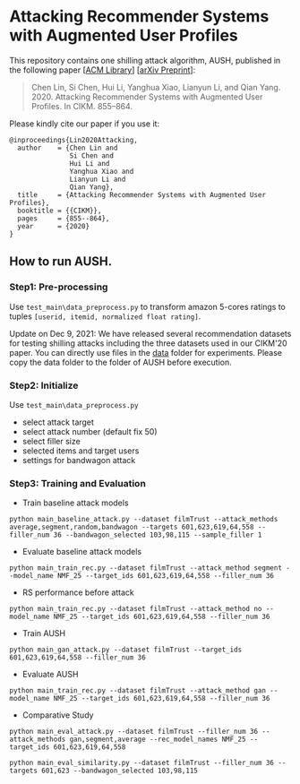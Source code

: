 

# Attacking Recommender Systems with Augmented User Profiles

This repository contains one shilling attack algorithm, AUSH, published in the following paper [[ACM Library](https://dl.acm.org/doi/10.1145/3340531.3411884)] [[arXiv Preprint](https://arxiv.org/abs/2005.08164)]:

> Chen Lin, Si Chen, Hui Li, Yanghua Xiao, Lianyun Li, and Qian Yang. 2020. Attacking Recommender Systems with Augmented User Profiles. In CIKM. 855–864.

Please kindly cite our paper if you use it:

    @inproceedings{Lin2020Attacking,  
	  author    = {Chen Lin and
	               Si Chen and
	               Hui Li and
	               Yanghua Xiao and
	               Lianyun Li and
	               Qian Yang},
	  title     = {Attacking Recommender Systems with Augmented User Profiles},
	  booktitle = {{CIKM}},
	  pages     = {855--864},
	  year      = {2020}
    }  

## How to run AUSH.
### Step1: Pre-processing
Use `test_main\data_preprocess.py` to transform amazon 5-cores ratings to tuples `[userid, itemid, normalized float rating]`.

Update on Dec 9, 2021: We have released several recommendation datasets for testing shilling attacks including the three datasets used in our CIKM'20 paper. You can directly use files in the [data](/data) folder for experiments. Please copy the data folder to the folder of AUSH before execution.

### Step2: Initialize
Use `test_main\data_preprocess.py`
 - select attack target
 - select attack number (default fix 50)
 - select filler size
 - selected items and target users
 - settings for bandwagon attack

### Step3: Training and Evaluation

 - Train baseline attack models
 ```shell script
python main_baseline_attack.py --dataset filmTrust --attack_methods average,segment,random,bandwagon --targets 601,623,619,64,558 --filler_num 36 --bandwagon_selected 103,98,115 --sample_filler 1
```
 - Evaluate baseline attack models
 ```shell script
python main_train_rec.py --dataset filmTrust --attack_method segment --model_name NMF_25 --target_ids 601,623,619,64,558 --filler_num 36
````

 - RS performance before attack
 ```shell script
python main_train_rec.py --dataset filmTrust --attack_method no --model_name NMF_25 --target_ids 601,623,619,64,558 --filler_num 36
````

 - Train AUSH
 ```shell script
python main_gan_attack.py --dataset filmTrust --target_ids 601,623,619,64,558 --filler_num 36
````

 - Evaluate AUSH
 ```shell script
python main_train_rec.py --dataset filmTrust --attack_method gan --model_name NMF_25 --target_ids 601,623,619,64,558 --filler_num 36
````

 - Comparative Study
 ```shell script
python main_eval_attack.py --dataset filmTrust --filler_num 36 --attack_methods gan,segment,average --rec_model_names NMF_25 --target_ids 601,623,619,64,558

python main_eval_similarity.py --dataset filmTrust --filler_num 36 --targets 601,623 --bandwagon_selected 103,98,115
```
